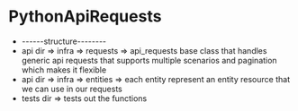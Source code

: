 # PythonApiRequests
* ------structure--------
* api dir => infra => requests => api_requests base class that handles generic api requests that supports multiple scenarios and pagination which makes it flexible
* api dir => infra => entities => each entity represent an entity resource that we can use in our requests
* tests dir => tests out the functions
